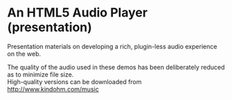 An HTML5 Audio Player (presentation)
====================================

Presentation materials on developing a rich, plugin-less audio experience on the web.

The quality of the audio used in these demos has been deliberately reduced as to minimize file size.  
High-quality versions can be downloaded from http://www.kindohm.com/music
